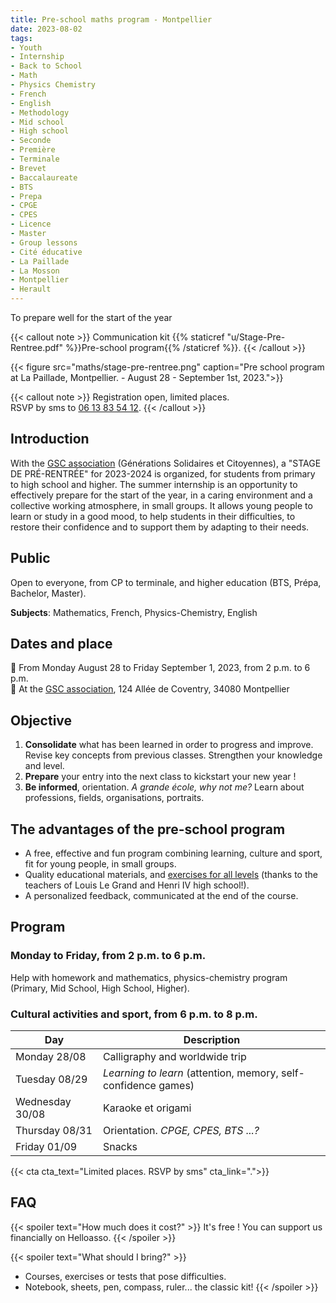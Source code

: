 ```yaml
---
title: Pre-school maths program - Montpellier
date: 2023-08-02
tags:
- Youth
- Internship
- Back to School
- Math
- Physics Chemistry
- French
- English
- Methodology
- Mid school
- High school
- Seconde 
- Première
- Terminale
- Brevet
- Baccalaureate
- BTS
- Prepa
- CPGE
- CPES
- Licence
- Master
- Group lessons
- Cité éducative
- La Paillade
- La Mosson
- Montpellier
- Herault
---
```


To prepare well for the start of the year

<!--more-->

{{< callout note >}}
Communication kit {{% staticref "u/Stage-Pre-Rentree.pdf" %}}Pre-school program{{% /staticref %}}.
{{< /callout >}}

{{< figure src="maths/stage-pre-rentree.png" caption="Pre school program at La Paillade, Montpellier. - August 28 - September 1st, 2023.">}}

{{< callout note >}}
Registration open, limited places. <br>
RSVP by sms to <a href="tel:0613835412">06 13 83 54 12</a>.
{{< /callout >}}

## Introduction

With the [GSC association](https://www.jeveuxaider.gouv.fr/organisations/4859-generations-solidaires-et-citoyennes) (Générations Solidaires et Citoyennes), a "STAGE DE PRÉ-RENTRÉE" for 2023-2024 is organized, for students from primary to high school and higher. The summer internship is an opportunity to effectively prepare for the start of the year, in a caring environment and a collective working atmosphere, in small groups. It allows young people to learn or study in a good mood, to help students in their difficulties, to restore their confidence and to support them by adapting to their needs.

## Public

Open to everyone, from CP to terminale, and higher education (BTS, Prépa, Bachelor, Master).

<b>Subjects</b>: Mathematics, French, Physics-Chemistry, English

## Dates and place

📅 From Monday August 28 to Friday September 1, 2023, from 2 p.m. to 6 p.m. <br>
  📍 At the [GSC association](https://www.jeveuxaider.gouv.fr/organisations/4859-generations-solidaires-et-citoyennes), 124 Allée de Coventry, 34080 Montpellier

## Objective

1. <b>Consolidate</b> what has been learned in order to progress and improve. Revise key concepts from previous classes. Strengthen your knowledge and level.
2. <b>Prepare</b> your entry into the next class to kickstart your new year !
3. <b>Be informed</b>, orientation. <i>A grande école, why not me?</i> Learn about professions, fields, organisations, portraits.

## The advantages of the pre-school program

- A free, effective and fun program combining learning, culture and sport, fit for young people, in small groups.
- Quality educational materials, and [exercises for all levels](https://www.mtpcours.fr/c/maths/) (thanks to the teachers of Louis Le Grand and Henri IV high school!).
- A personalized feedback, communicated at the end of the course.

## Program

### Monday to Friday, from 2 p.m. to 6 p.m.

Help with homework and mathematics, physics-chemistry program (Primary, Mid School, High School, Higher).

### Cultural activities and sport, from 6 p.m. to 8 p.m.

| Day | Description |
|---|---|
|Monday 28/08 | Calligraphy and worldwide trip |
|Tuesday 08/29 | <i>Learning to learn</i> (attention, memory, self-confidence games) |
|Wednesday 30/08 | Karaoke et origami |
|Thursday 08/31 | Orientation. <i>CPGE, CPES, BTS ...?</i> |
|Friday 01/09 | Snacks |

{{< cta cta_text="Limited places. RSVP by sms" cta_link=".">}}

## FAQ

{{< spoiler text="How much does it cost?" >}}
It's free ! You can support us financially on Helloasso.
{{< /spoiler >}}

{{< spoiler text="What should I bring?" >}}
- Courses, exercises or tests that pose difficulties.
- Notebook, sheets, pen, compass, ruler... the classic kit!
{{< /spoiler >}}